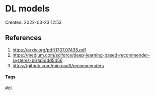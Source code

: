 # DL models
Created: 2022-03-23 12:53

## References
1. https://arxiv.org/pdf/1707.07435.pdf
2. https://medium.com/sciforce/deep-learning-based-recommender-systems-b61a5ddd5456
3. https://github.com/microsoft/recommenders


#### Tags
#dl